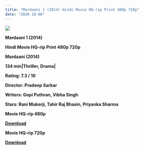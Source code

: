 ```yaml
---
title: "Mardaani 1 (2014) Hindi Movie HQ-rip Print 480p 720p"
date: "2020-10-06"
---
```


[**![](https://1.bp.blogspot.com/-ujRjnTMAOfM/Xs4plKzZe7I/AAAAAAAACQ4/cJQ7UVI2TgMI4Scp_qBayci3fI2sF-txwCLcBGAsYHQ/s1600/mardani1.jpg)**](https://1.bp.blogspot.com/-ujRjnTMAOfM/Xs4plKzZe7I/AAAAAAAACQ4/cJQ7UVI2TgMI4Scp_qBayci3fI2sF-txwCLcBGAsYHQ/s1600/mardani1.jpg)

 **Mardaani 1 (2014)**

**Hindi Movie HQ-rip Print 480p 720p** 

**Mardaani (2014)**

**134 min|Thriller, Drama|**

**Rating: 7.3 / 10** 

**Director: Pradeep Sarkar**

**Writers: Gopi Puthran, Vibha Singh**

**Stars: Rani Mukerji, Tahir Raj Bhasin, Priyanka Sharma**

 **Movie HQ-rip 480p** 

**[Download](https://royalfitness.xyz/archives/340)** 

 **Movie HQ-rip 720p** 

**[Download](https://royalfitness.xyz/archives/342)**
